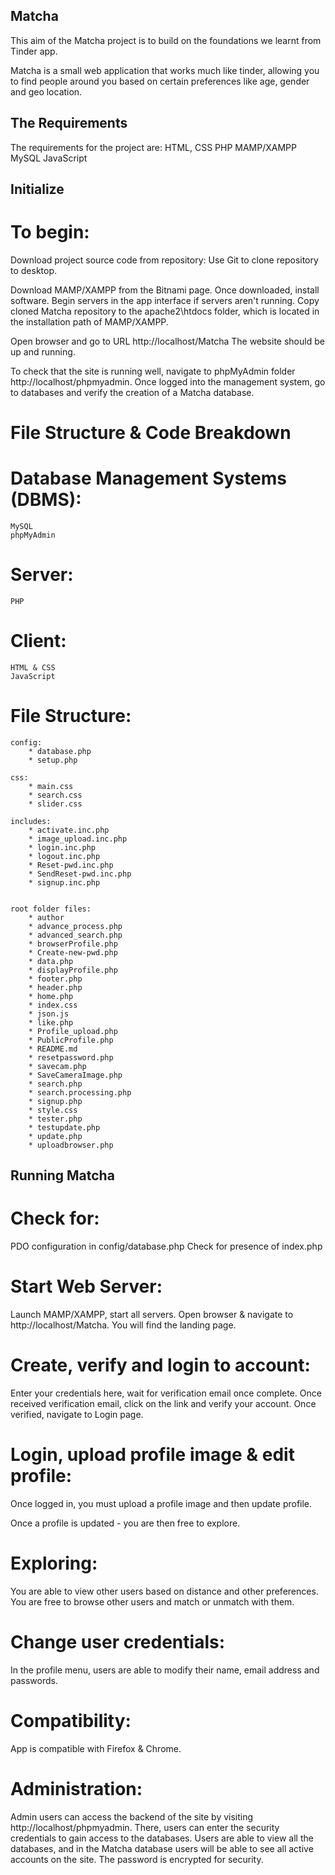 ## Matcha
This aim of the Matcha project is to build on the foundations we learnt from Tinder app.

Matcha is a small web application that works much like tinder, allowing you to find people around you based on certain preferences like age, gender and geo location.

## The Requirements

The requirements for the project are:
    HTML, CSS
    PHP
    MAMP/XAMPP
    MySQL
    JavaScript

## Initialize

# To begin:

Download project source code from repository: Use Git to clone repository to desktop.

Download MAMP/XAMPP from the Bitnami page. Once downloaded, install software. Begin servers in the app interface if servers aren't running. Copy cloned Matcha repository to the apache2\htdocs folder, which is located in the installation path of MAMP/XAMPP.

Open browser and go to URL http://localhost/Matcha The website should be up and running.

To check that the site is running well, navigate to phpMyAdmin folder http://localhost/phpmyadmin. Once logged into the management system, go to databases and verify the creation of a Matcha database. 

# File Structure & Code Breakdown

# Database Management Systems (DBMS):

	MySQL
	phpMyAdmin

# Server:
	PHP

# Client:

	HTML & CSS
	JavaScript

# File Structure:

	config:
		* database.php
		* setup.php
	
    css:
        * main.css
        * search.css
        * slider.css

	includes:
		* activate.inc.php
		* image_upload.inc.php
		* login.inc.php
		* logout.inc.php
		* Reset-pwd.inc.php
		* SendReset-pwd.inc.php
		* signup.inc.php


	root folder files:
		* author
		* advance_process.php
		* advanced_search.php
		* browserProfile.php
		* Create-new-pwd.php
		* data.php
		* displayProfile.php
		* footer.php
		* header.php
		* home.php
		* index.css
		* json.js
		* like.php
		* Profile_upload.php
		* PublicProfile.php
		* README.md
		* resetpassword.php
		* savecam.php
		* SaveCameraImage.php
		* search.php
		* search.processing.php
		* signup.php
		* style.css
		* tester.php
		* testupdate.php
		* update.php
		* uploadbrowser.php

## Running Matcha

# Check for:

PDO configuration in config/database.php
Check for presence of index.php

# Start Web Server:

Launch MAMP/XAMPP, start all servers.
Open browser & navigate to http://localhost/Matcha. You will find the landing page.

# Create, verify and login to account:

Enter your credentials here, wait for verification email once complete. Once received verification email, click on the link and verify your account. Once verified, navigate to Login page.

# Login, upload profile image & edit profile:

Once logged in, you must upload a profile image and then update profile.

Once a profile is updated - you are then free to explore.

# Exploring:

You are able to view other users based on distance and other preferences. You are free to browse other users and match or unmatch with them.

# Change user credentials:

In the profile menu, users are able to modify their name, email address and passwords.

# Compatibility:

App is compatible with Firefox & Chrome.

# Administration:

Admin users can access the backend of the site by visiting http://localhost/phpmyadmin. There, users can enter the security credentials to gain access to the databases. Users are able to view all the databases, and in the Matcha database users will be able to see all active accounts on the site. The password is encrypted for security.
